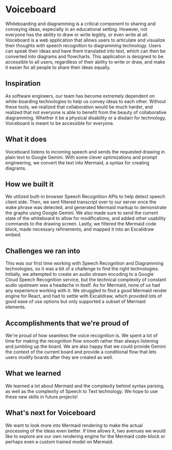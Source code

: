 # Voiceboard

Whiteboarding and diagramming is a critical component to sharing and conveying ideas, especially in an educational setting. However, not everyone has the ability to draw or write legibly, or even write at all. Voiceboard is a web application that allows users to articulate and visualize their thoughts with speech recognition to diagramming technology. Users can speak their ideas and have them translated into text, which can then be converted into diagrams and flowcharts. This application is designed to be accessible to all users, regardless of their ability to write or draw, and make it easier for all people to share their ideas equally.

## Inspiration
As software engineers, our team has become extremely dependent on white-boarding technologies to help us convey ideas to each other. Without these tools, we realized that collaboration would be much harder, and realized that not everyone is able to benefit from the beauty of collaborative diagramming. Whether it be a physical disability or a disdain for technology, Voiceboard is meant to be accessible for everyone.

## What it does
Voiceboard listens to incoming speech and sends the requested drawing in plain text to Google Gemini. With some clever optimizations and prompt engineering, we convert the text into Mermaid, a syntax for creating diagrams.

## How we built it
We utilized built-in browser Speech Recognition APIs to help detect speech client side. Then, we sent filtered transcript over to our server once the wake phrase was detected, and generated Mermaid markup to demonstrate the graphs using Google Gemini. We also made sure to send the current state of the whiteboard to allow for modifications, and added other usability commands to the drawing screen. Lastly, we filtered the Mermaid code block, made necessary refinements, and mapped it into an Excalidraw embed.

## Challenges we ran into
This was our first time working with Speech Recognition and Diagramming technologies, so it was a bit of a challenge to find the right technologies. Initially, we attempted to create an audio stream encoding to a Google Cloud Speech Recognition service, but the technical complexity of constant audio upstream was a headache in itself. As for Mermaid, none of us had any experience working with it. We struggled to find a good Mermaid render engine for React, and had to settle with Excalidraw, which provided lots of good ease of use options but only supported a subset of Mermaid elements.

## Accomplishments that we're proud of
We're proud of how seamless the voice recognition is. We spent a lot of time for making the recognition flow smooth rather than always listening and jumbling up the board. We are also happy that we could provide Gemini the context of the current board and provide a conditional flow that lets users modify boards after they are created as well.

## What we learned
We learned a lot about Mermaid and the complexity behind syntax parsing, as well as the complexity of Speech to Text technology. We hope to use these new skills in future projects!

## What's next for Voiceboard
We want to look more into Mermaid rendering to make the actual processing of the ideas even better. If time allows it, two avenues we would like to explore are our own rendering engine for the Mermaid code-block or perhaps even a custom trained model on Mermaid.
